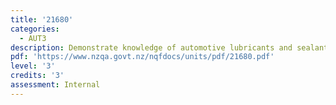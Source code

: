 ```yaml
---
title: '21680'
categories:
  - AUT3
description: Demonstrate knowledge of automotive lubricants and sealants
pdf: 'https://www.nzqa.govt.nz/nqfdocs/units/pdf/21680.pdf'
level: '3'
credits: '3'
assessment: Internal
---
```


